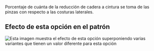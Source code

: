 Porcentaje de cuánta de la reducción de cadera a cintura se toma de las pinzas con respecto a las costuras laterales.

## Efecto de esta opción en el patrón

![Esta imagen muestra el efecto de esta opción superponiendo varias variantes que tienen un valor diferente para esta opción](penelope\_darttosideseamfactor\_sample.svg "Efecto de esta opción en el patrón")
